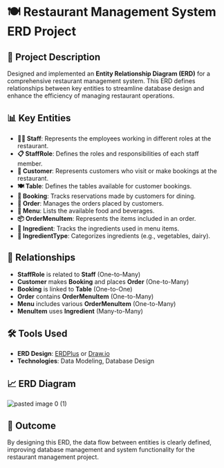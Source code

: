 # 🍽️ Restaurant Management System ERD Project

## 📝 Project Description
Designed and implemented an **Entity Relationship Diagram (ERD)** for a comprehensive restaurant management system. This ERD defines relationships between key entities to streamline database design and enhance the efficiency of managing restaurant operations.

## 📊 Key Entities
- **👨‍🍳 Staff**: Represents the employees working in different roles at the restaurant.
- **📋 StaffRole**: Defines the roles and responsibilities of each staff member.
- **👥 Customer**: Represents customers who visit or make bookings at the restaurant.
- **🍽️ Table**: Defines the tables available for customer bookings.
- **📝 Booking**: Tracks reservations made by customers for dining.
- **🛒 Order**: Manages the orders placed by customers.
- **🍔 Menu**: Lists the available food and beverages.
- **📦 OrderMenuItem**: Represents the items included in an order.
- **🌿 Ingredient**: Tracks the ingredients used in menu items.
- **🥘 IngredientType**: Categorizes ingredients (e.g., vegetables, dairy).

## 🔗 Relationships
- **StaffRole** is related to **Staff** (One-to-Many)
- **Customer** makes **Booking** and places **Order** (One-to-Many)
- **Booking** is linked to **Table** (One-to-One)
- **Order** contains **OrderMenuItem** (One-to-Many)
- **Menu** includes various **OrderMenuItem** (One-to-Many)
- **MenuItem** uses **Ingredient** (Many-to-Many)

## 🛠️ Tools Used
- **ERD Design**: [ERDPlus](https://erdplus.com/) or [Draw.io](https://app.diagrams.net/)
- **Technologies**: Data Modeling, Database Design

## 📈 ERD Diagram
![pasted image 0 (1)](https://github.com/user-attachments/assets/a9017b71-c43b-404f-8d09-e62c56cb82ff)


## 🚀 Outcome
By designing this ERD, the data flow between entities is clearly defined, improving database management and system functionality for the restaurant management project.
